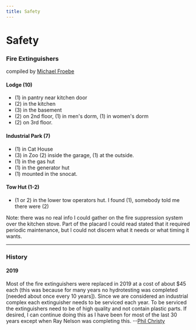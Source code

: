```yaml
---
title: Safety
---
```

# Safety

### Fire Extinguishers

compiled by [Michael Froebe](/Person/Michael-Froebe)

#### Lodge (10)
- (1) in pantry near kitchen door
- (2) in the kitchen
- (3) in the basement
- (2) on 2nd floor, (1) in men's dorm, (1) in women's dorm
- (2) on 3rd floor.

#### Industrial Park (7)
- (1) in Cat House
- (3) in Zoo (2) inside the garage, (1) at the outside.
- (1) in the gas hut
- (1) in the generator hut
- (1) mounted in the snocat.

#### Tow Hut (1-2)
- (1 or 2) in the lower tow operators hut. I found (1), somebody told me there were (2)

Note: there was no real info I could gather on the fire suppression system over the kitchen stove. Part of the placard I could read stated that it required periodic maintenance, but I could not discern what it needs or what timing it wants.

---
### History
#### 2019

Most of the fire extinguishers were replaced in 2019 at a cost of about $45 each (this was because for many years no hydrotesting was completed [needed about once every 10 years]). Since we are considered an industrial complex each extinguisher needs to be serviced each year. To be serviced the extinguishers need to be of high quality and not contain plastic parts. If desired, I can continue doing this as I have been for most of the last 30 years except when Ray Nelson was completing this. --[Phil Christy](/Person/Phil-Christy)